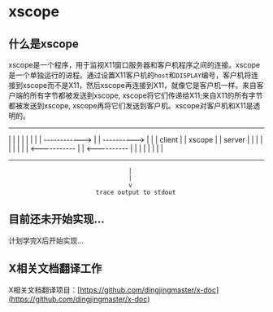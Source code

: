 # xscope

## 什么是xscope

xscope是一个程序，用于监视X11窗口服务器和客户机程序之间的连接。xscope是一个单独运行的进程。通过设置X11客户机的`host`和`DISPLAY`编号，客户机将连接到xscope而不是X11，然后xscope再连接到X11，就像它是客户机一样。来自客户端的所有字节都被发送到xscope, xscope将它们传递给X11;来自X11的所有字节都被发送到xscope, xscope再将它们发送到客户机。xscope对客户机和X11是透明的。

  --------------               --------------             --------------
  |            |               |            |             |            |
  |            | ------------> |            | ----------> |            |
  |   client   |               |  xscope    |             |   server   |
  |            |               |            |             |            |
  |            | <-----------  |            | <---------- |            |
  |            |               |            |             |            |
  --------------               --------------             --------------
                                     |
                                     |
                                     v
                            trace output to stdout

## 目前还未开始实现...
计划学完X后开始实现...

## X相关文档翻译工作

X相关文档翻译项目：[https://github.com/dingjingmaster/x-doc](https://github.com/dingjingmaster/x-doc)


